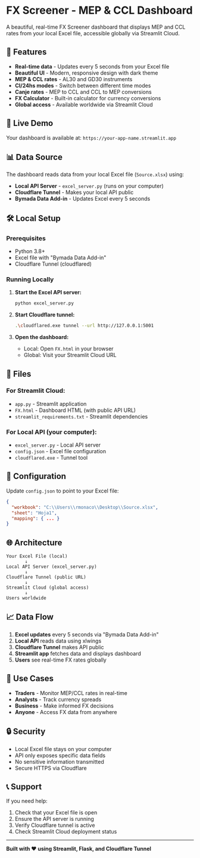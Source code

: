 # FX Screener - MEP & CCL Dashboard

A beautiful, real-time FX Screener dashboard that displays MEP and CCL rates from your local Excel file, accessible globally via Streamlit Cloud.

## 🌟 Features

- **Real-time data** - Updates every 5 seconds from your Excel file
- **Beautiful UI** - Modern, responsive design with dark theme
- **MEP & CCL rates** - AL30 and GD30 instruments
- **CI/24hs modes** - Switch between different time modes
- **Canje rates** - MEP to CCL and CCL to MEP conversions
- **FX Calculator** - Built-in calculator for currency conversions
- **Global access** - Available worldwide via Streamlit Cloud

## 🚀 Live Demo

Your dashboard is available at: `https://your-app-name.streamlit.app`

## 📊 Data Source

The dashboard reads data from your local Excel file (`Source.xlsx`) using:
- **Local API Server** - `excel_server.py` (runs on your computer)
- **Cloudflare Tunnel** - Makes your local API public
- **Bymada Data Add-in** - Updates Excel every 5 seconds

## 🛠️ Local Setup

### Prerequisites
- Python 3.8+
- Excel file with "Bymada Data Add-in"
- Cloudflare Tunnel (cloudflared)

### Running Locally

1. **Start the Excel API server:**
   ```bash
   python excel_server.py
   ```

2. **Start Cloudflare tunnel:**
   ```bash
   .\cloudflared.exe tunnel --url http://127.0.0.1:5001
   ```

3. **Open the dashboard:**
   - Local: Open `FX.html` in your browser
   - Global: Visit your Streamlit Cloud URL

## 📁 Files

### For Streamlit Cloud:
- `app.py` - Streamlit application
- `FX.html` - Dashboard HTML (with public API URL)
- `streamlit_requirements.txt` - Streamlit dependencies

### For Local API (your computer):
- `excel_server.py` - Local API server
- `config.json` - Excel file configuration
- `cloudflared.exe` - Tunnel tool

## 🔧 Configuration

Update `config.json` to point to your Excel file:
```json
{
  "workbook": "C:\\Users\\rmonaco\\Desktop\\Source.xlsx",
  "sheet": "Hoja1",
  "mapping": { ... }
}
```

## 🌐 Architecture

```
Your Excel File (local)
       ↓
Local API Server (excel_server.py)
       ↓
Cloudflare Tunnel (public URL)
       ↓
Streamlit Cloud (global access)
       ↓
Users worldwide
```

## 📈 Data Flow

1. **Excel updates** every 5 seconds via "Bymada Data Add-in"
2. **Local API** reads data using xlwings
3. **Cloudflare Tunnel** makes API public
4. **Streamlit app** fetches data and displays dashboard
5. **Users** see real-time FX rates globally

## 🎯 Use Cases

- **Traders** - Monitor MEP/CCL rates in real-time
- **Analysts** - Track currency spreads
- **Business** - Make informed FX decisions
- **Anyone** - Access FX data from anywhere

## 🔒 Security

- Local Excel file stays on your computer
- API only exposes specific data fields
- No sensitive information transmitted
- Secure HTTPS via Cloudflare

## 📞 Support

If you need help:
1. Check that your Excel file is open
2. Ensure the API server is running
3. Verify Cloudflare tunnel is active
4. Check Streamlit Cloud deployment status

---

**Built with ❤️ using Streamlit, Flask, and Cloudflare Tunnel**

